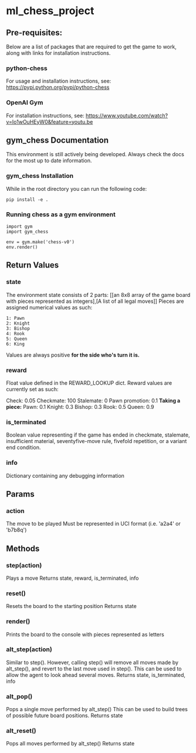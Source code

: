 # ml_chess_project

## Pre-requisites:
Below are a list of packages that are required to get the game to work, along with links for installation instructions.

### python-chess
For usage and installation instructions, see: https://pypi.python.org/pypi/python-chess

### OpenAI Gym
For installation instructions, see: https://www.youtube.com/watch?v=Io1wOuHEyW0&feature=youtu.be

## gym_chess Documentation
This environment is still actively being developed. Always check the docs for the most up to date information.

### gym_chess Installation
While in the root directory you can run the following code:
```
pip install -e .
```

### Running chess as a gym environment
```
import gym
import gym_chess

env = gym.make('chess-v0')
env.render()
```

## Return Values

### state
The environment state consists of 2 parts: [[an 8x8 array of the game board with pieces represented as integers],[A list of all legal moves]]
Pieces are assigned numerical values as such:
```
1: Pawn
2: Knight
3: Bishop
4: Rook
5: Queen
6: King
```
Values are always positive **for the side who's turn it is.**

### reward
Float value defined in the REWARD_LOOKUP dict.
Reward values are currently set as such:

Check: 0.05
Checkmate: 100
Stalemate: 0
Pawn promotion: 0.1
**Taking a piece:**
Pawn: 0.1
Knight: 0.3
Bishop: 0.3
Rook: 0.5
Queen: 0.9

### is_terminated
Boolean value representing if the game has ended in checkmate, stalemate, insufficient material, seventyfive-move rule, fivefold repetition, or a variant end condition.

### info
Dictionary containing any debugging information

## Params

### action
The move to be played
Must be represented in UCI format (i.e. 'a2a4' or 'b7b8q')

## Methods

### step(action)
Plays a move
Returns state, reward, is_terminated, info

### reset()
Resets the board to the starting position
Returns state

### render()
Prints the board to the console with pieces represented as letters

### alt_step(action)
Similar to step(). However, calling step() will remove all moves made by alt_step(), and revert to the last move used in step().
This can be used to allow the agent to look ahead several moves.
Returns state, is_terminated, info

### alt_pop()
Pops a single move performed by alt_step()
This can be used to build trees of possible future board positions.
Returns state

### alt_reset()
Pops all moves performed by alt_step() 
Returns state